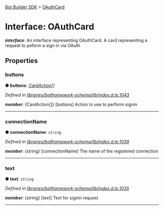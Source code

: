 [Bot Builder SDK](../README.md) > [OAuthCard](../interfaces/botbuilder.oauthcard.md)



# Interface: OAuthCard

*__interface__*: An interface representing OAuthCard. A card representing a request to peform a sign in via OAuth



## Properties
<a id="buttons"></a>

###  buttons

**●  buttons**:  *[CardAction](botbuilder.cardaction.md)[]* 

*Defined in [libraries/botframework-schema/lib/index.d.ts:1043](https://github.com/Microsoft/botbuilder-js/blob/c748a95/libraries/botframework-schema/lib/index.d.ts#L1043)*


*__member__*: {CardAction[]} [buttons] Action to use to perform signin





___

<a id="connectionname"></a>

###  connectionName

**●  connectionName**:  *`string`* 

*Defined in [libraries/botframework-schema/lib/index.d.ts:1039](https://github.com/Microsoft/botbuilder-js/blob/c748a95/libraries/botframework-schema/lib/index.d.ts#L1039)*


*__member__*: {string} [connectionName] The name of the registered connection





___

<a id="text"></a>

###  text

**●  text**:  *`string`* 

*Defined in [libraries/botframework-schema/lib/index.d.ts:1035](https://github.com/Microsoft/botbuilder-js/blob/c748a95/libraries/botframework-schema/lib/index.d.ts#L1035)*


*__member__*: {string} [text] Text for signin request





___


